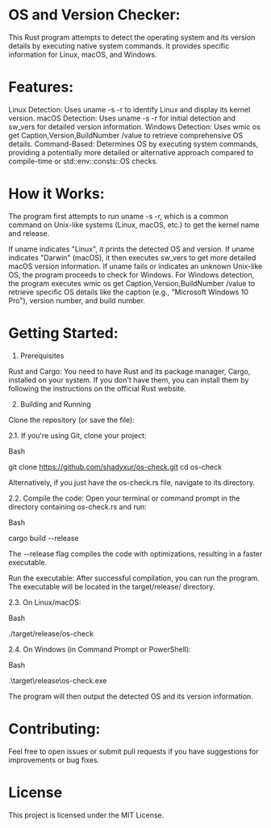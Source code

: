 # OS and Version Checker:
This Rust program attempts to detect the operating system and its version details by executing native system commands. It provides specific information for Linux, macOS, and Windows.

# Features:
Linux Detection: Uses uname -s -r to identify Linux and display its kernel version.
macOS Detection: Uses uname -s -r for initial detection and sw_vers for detailed version information.
Windows Detection: Uses wmic os get Caption,Version,BuildNumber /value to retrieve comprehensive OS details.
Command-Based: Determines OS by executing system commands, providing a potentially more detailed or alternative approach compared to compile-time or std::env::consts::OS checks.

# How it Works:
The program first attempts to run uname -s -r, which is a common command on Unix-like systems (Linux, macOS, etc.) to get the kernel name and release.

If uname indicates "Linux", it prints the detected OS and version.
If uname indicates "Darwin" (macOS), it then executes sw_vers to get more detailed macOS version information.
If uname fails or indicates an unknown Unix-like OS, the program proceeds to check for Windows.
For Windows detection, the program executes wmic os get Caption,Version,BuildNumber /value to retrieve specific OS details like the caption (e.g., "Microsoft Windows 10 Pro"), version number, and build number.

# Getting Started:

1. Prerequisites

Rust and Cargo: You need to have Rust and its package manager, Cargo, installed on your system. If you don't have them, you can install them by following the instructions on the official Rust website.

2. Building and Running

Clone the repository (or save the file):

2.1. If you're using Git, clone your project:

Bash

git clone https://github.com/shadyxur/os-check.git 
cd os-check

Alternatively, if you just have the os-check.rs file, navigate to its directory.

2.2. Compile the code:
Open your terminal or command prompt in the directory containing os-check.rs and run:

Bash

cargo build --release

The --release flag compiles the code with optimizations, resulting in a faster executable.

Run the executable:
After successful compilation, you can run the program. The executable will be located in the target/release/ directory.

2.3. On Linux/macOS:

Bash

./target/release/os-check

2.4. On Windows (in Command Prompt or PowerShell):

Bash

.\target\release\os-check.exe

The program will then output the detected OS and its version information.

# Contributing:
Feel free to open issues or submit pull requests if you have suggestions for improvements or bug fixes.

# License
This project is licensed under the MIT License.
